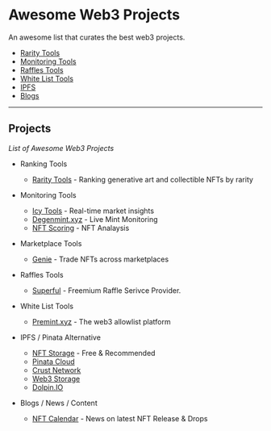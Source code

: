 # Awesome Web3 Projects
An awesome list that curates the best web3 projects. 

- [Rarity Tools](#projects)
- [Monitoring Tools](#projects)
- [Raffles Tools](#projects)
- [White List Tools](#projects)
- [IPFS](#projects)
- [Blogs](#projects)

---

## Projects
*List of Awesome Web3 Projects*

* Ranking Tools
    * [Rarity Tools](https://rarity.tools/) - Ranking generative art and collectible NFTs by rarity

* Monitoring Tools
    * [Icy Tools](https://icy.tools/) - Real-time market insights
    * [Degenmint.xyz](https://degenmint.xyz/) - Live Mint Monitoring
    * [NFT Scoring](https://nftscoring.com/) - NFT Analaysis

* Marketplace Tools
    * [Genie](https://www.genie.xyz/) - Trade NFTs across marketplaces
    
* Raffles Tools
    * [Superful](https://superful.xyz/) - Freemium Raffle Serivce Provider.
    
* White List Tools
    * [Premint.xyz](https://www.premint.xyz/) - The web3 allowlist platform
    
* IPFS / Pinata Alternative
    * [NFT Storage](https://nft.storage/) - Free & Recommended
    * [Pinata Cloud](https://www.pinata.cloud/)
    * [Crust Network](https://crust.network/) 
    * [Web3 Storage](https://web3.storage/)
    * [Dolpin.IO](https://dolpin.io/)

* Blogs / News / Content
    * [NFT Calendar](nftcalendar.io) - News on latest NFT Release & Drops
